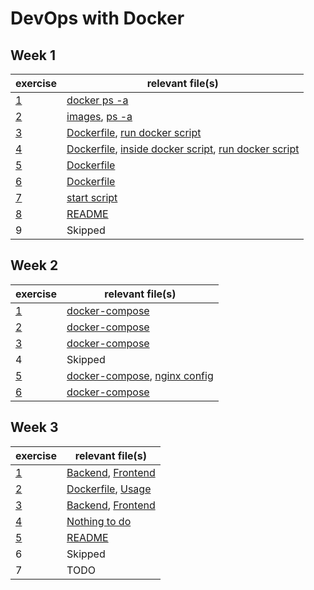 # DevOps with Docker

## Week 1
| exercise | relevant file(s)                         |
|----------|------------------------------------------|
| [1](1/1) | [docker ps -a](1/1/ps)                   |
| [2](1/2) | [images](1/2/images), [ps -a](1/2/ps)    |
| [3](1/3) | [Dockerfile](1/3/Dockerfile), [run docker script](1/3/start.sh) |
| [4](1/4) | [Dockerfile](1/4/Dockerfile), [inside docker script](1/3/run.sh), [run docker script](1/3/run-in-docker.sh) |
| [5](1/5) | [Dockerfile](1/5/Dockerfile)             |
| [6](1/6) | [Dockerfile](1/6/Dockerfile)             |
| [7](1/7) | [start script](1/7/start.sh)             |
| [8](1/8) | [README](1/8/README.md)                  |
| 9        | Skipped                                  |

## Week 2
| exercise | relevant file(s)                         |
|----------|------------------------------------------|
| [1](2/1) | [docker-compose](2/1/docker-compose.yml) |
| [2](2/2) | [docker-compose](2/2/docker-compose.yml) |
| [3](2/3) | [docker-compose](2/3/docker-compose.yml) |
| 4        | Skipped                                  |
| [5](2/5) | [docker-compose](2/5/docker-compose.yml), [nginx config](2/5/conf.d/default.conf) |
| [6](2/6) | [docker-compose](2/6/docker-compose.yml) |

## Week 3
| exercise | relevant file(s)                                                       |
|----------|------------------------------------------------------------------------|
| [1](3/1) | [Backend](3/1/backend/Dockerfile), [Frontend](3/1/frontend/Dockerfile) |
| [2](3/2) | [Dockerfile](3/2/Dockerfile), [Usage](3/2/DOCKER.md)                   |
| [3](3/3) | [Backend](3/3/backend/Dockerfile), [Frontend](3/3/frontend/Dockerfile) |
| [4](3/4) | [Nothing to do](3/4/README.md)                                         |
| [5](3/5) | [README](3/5/README.md)                                                |
| 6        | Skipped                                                                |
| 7        | TODO                                                                   |
